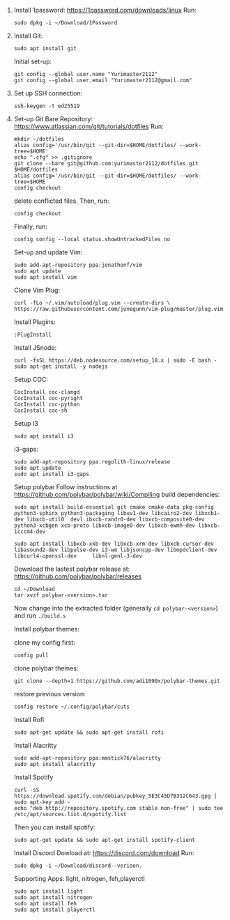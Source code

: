 1. Install 1password:
   https://1password.com/downloads/linux
   Run: 
   ``` 
   sudo dpkg -i ~/Download/1Password 
   
   ```
2. Install Git:
   ``` 
   sudo apt install git 
   
   ```
   Initial set-up:
   ```
   git config --global user.name "Yurimaster2112"
   git config --global user.email "Yurimaster2112@gmail.com"
   
   ```
3. Set up SSH connection:
   ``` 
   ssh-keygen -t ed25519
   
   ```
5. Set-up Git Bare Repository:
   https://www.atlassian.com/git/tutorials/dotfiles
   Run: 
   ``` 
   mkdir ~/dotfiles
   alias config='/usr/bin/git --git-dir=$HOME/dotfiles/ --work-tree=$HOME'
   echo ".cfg" >> .gitignore
   git clone --bare git@github.com:yurimaster2112/dotfiles.git $HOME/dotfiles
   alias config='/usr/bin/git --git-dir=$HOME/dotfiles/ --work-tree=$HOME
   config checkout 
   ```
   delete conflicted files. Then, run: 
   ``` 
   config checkout
   
   ```
   
   Finally, run: 
   ``` 
   config config --local status.showUntrackedFiles no 
   
   ```
   
   Set-up and update Vim:
   ``` 
   sudo add-apt-repository ppa:jonathonf/vim
   sudo apt update
   sudo apt install vim
   
   ```
 
   Clone Vim Plug:
   ``` 
   curl -fLo ~/.vim/autoload/plug.vim --create-dirs \
   https://raw.githubusercontent.com/junegunn/vim-plug/master/plug.vim

    ```
   
    Install Plugins:
    ``` 
    :PlugInstall
    
    ```
    
    Install JSnode:
    ```
    curl -fsSL https://deb.nodesource.com/setup_18.x | sudo -E bash -
    sudo apt-get install -y nodejs
    
    ```
    Setup COC:
    ``` 
    CocInstall coc-clangd
    CocInstall coc-pyright
    CocInstall coc-python
    CocInstall coc-sh
    
    ```
    
    
    Setup I3
    ```
    sudo apt install i3
    
    ```
    
    i3-gaps:
    ```
    sudo add-apt-repository ppa:regolith-linux/release
    sudo apt update
    sudo apt install i3-gaps
    
    ```
    
    Setup polybar
    Follow instructions at https://github.com/polybar/polybar/wiki/Compiling
    build dependencies:
    ```
    sudo apt install build-essential git cmake cmake-data pkg-config python3-sphinx python3-packaging libuv1-dev libcairo2-dev libxcb1-dev libxcb-util0  devl ibxcb-randr0-dev libxcb-composite0-dev python3-xcbgen xcb-proto libxcb-image0-dev libxcb-ewmh-dev libxcb-icccm4-dev
    
    sudo apt install libxcb-xkb-dev libxcb-xrm-dev libxcb-cursor-dev libasound2-dev libpulse-dev i3-wm libjsoncpp-dev libmpdclient-dev libcurl4-openssl-dev     libnl-genl-3-dev
    ```
    Download the lastest polybar release at: https://github.com/polybar/polybar/releases
    ``` 
    cd ~/Download
    tar xvzf polybar-<version>.tar
    ```
    
    Now change into the extracted folder (generally `cd polybar-<version>`) and run `./build.s`
    
    Install polybar themes:
   
    clone my config first:
    ```
    config pull
    ```
    clone polybar themes:
    ```
    git clone --depth=1 https://github.com/adi1090x/polybar-themes.git
    
    ```
    restore previous version:
    ```
    config restore ~/.config/polybar/cuts
    
    ```
    
    Install Rofi
    ```
    sudo apt-get update && sudo apt-get install rofi
    
    ```
    Install Alacritty
    ```
    sudo add-apt-repository ppa:mmstick76/alacritty 
    sudo apt install alacritty
    
    ```
    Install Spotify
    ```
    curl -sS https://download.spotify.com/debian/pubkey_5E3C45D7B312C643.gpg | sudo apt-key add - 
    echo "deb http://repository.spotify.com stable non-free" | sudo tee /etc/apt/sources.list.d/spotify.list
    
    ```
    Then you can install spotify:
    ```
    sudo apt-get update && sudo apt-get install spotify-client
    
    ```
    Install Discord 
    Dowload at: https://discord.com/download
    Run:
    ```
    sudo dpkg -i ~/Download/discord--verison.
    
    ```
    Supporting Apps: light, nitrogen, feh,playerctl
    ```
    sudo apt install light
    sudo apt install nitrogen
    sudo apt install feh
    sudo apt install playerctl
    
    ```
 
